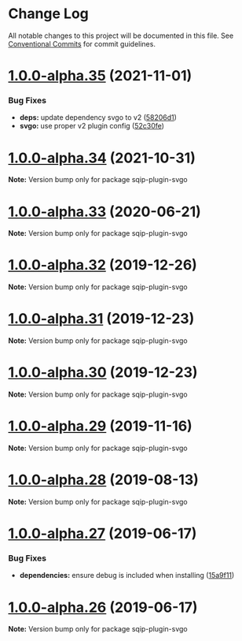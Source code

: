# Change Log

All notable changes to this project will be documented in this file.
See [Conventional Commits](https://conventionalcommits.org) for commit guidelines.

# [1.0.0-alpha.35](https://github.com/axe312ger/sqip/compare/sqip-plugin-svgo@1.0.0-alpha.34...sqip-plugin-svgo@1.0.0-alpha.35) (2021-11-01)


### Bug Fixes

* **deps:** update dependency svgo to v2 ([58206d1](https://github.com/axe312ger/sqip/commit/58206d1454986ed05f80fa0b2a6a82a24ee19958))
* **svgo:** use proper v2 plugin config ([52c30fe](https://github.com/axe312ger/sqip/commit/52c30feeba170060575d317f2ca1c24b85d947e4))





# [1.0.0-alpha.34](https://github.com/axe312ger/sqip/compare/sqip-plugin-svgo@1.0.0-alpha.33...sqip-plugin-svgo@1.0.0-alpha.34) (2021-10-31)

**Note:** Version bump only for package sqip-plugin-svgo





# [1.0.0-alpha.33](https://github.com/axe312ger/sqip/compare/sqip-plugin-svgo@1.0.0-alpha.32...sqip-plugin-svgo@1.0.0-alpha.33) (2020-06-21)

**Note:** Version bump only for package sqip-plugin-svgo





# [1.0.0-alpha.32](https://github.com/axe312ger/sqip/compare/sqip-plugin-svgo@1.0.0-alpha.31...sqip-plugin-svgo@1.0.0-alpha.32) (2019-12-26)

**Note:** Version bump only for package sqip-plugin-svgo





# [1.0.0-alpha.31](https://github.com/axe312ger/sqip/compare/sqip-plugin-svgo@1.0.0-alpha.30...sqip-plugin-svgo@1.0.0-alpha.31) (2019-12-23)

**Note:** Version bump only for package sqip-plugin-svgo





# [1.0.0-alpha.30](https://github.com/axe312ger/sqip/compare/sqip-plugin-svgo@1.0.0-alpha.29...sqip-plugin-svgo@1.0.0-alpha.30) (2019-12-23)

**Note:** Version bump only for package sqip-plugin-svgo





# [1.0.0-alpha.29](https://github.com/axe312ger/sqip/compare/sqip-plugin-svgo@1.0.0-alpha.28...sqip-plugin-svgo@1.0.0-alpha.29) (2019-11-16)

**Note:** Version bump only for package sqip-plugin-svgo





# [1.0.0-alpha.28](https://github.com/axe312ger/sqip/compare/sqip-plugin-svgo@1.0.0-alpha.27...sqip-plugin-svgo@1.0.0-alpha.28) (2019-08-13)

**Note:** Version bump only for package sqip-plugin-svgo





# [1.0.0-alpha.27](https://github.com/axe312ger/sqip/compare/sqip-plugin-svgo@1.0.0-alpha.26...sqip-plugin-svgo@1.0.0-alpha.27) (2019-06-17)


### Bug Fixes

* **dependencies:** ensure debug is included when installing ([15a9f11](https://github.com/axe312ger/sqip/commit/15a9f11))





# [1.0.0-alpha.26](https://github.com/axe312ger/sqip/compare/sqip-plugin-svgo@1.0.0-alpha.25...sqip-plugin-svgo@1.0.0-alpha.26) (2019-06-17)

**Note:** Version bump only for package sqip-plugin-svgo
